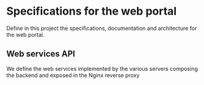 # Specifications for the web portal

Define in this project the specifications, documentation and architecture for the web portal.

## Web services API

We define the web services implemented by the various servers composing the backend and exposed in the Nginx reverse proxy

